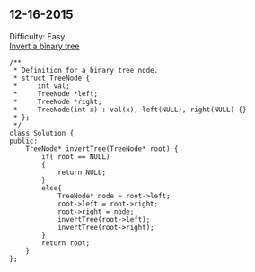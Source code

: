 12-16-2015
-----------------

Difficulty: Easy<br/>
[Invert a binary tree](https://leetcode.com/problems/invert-binary-tree/)

```
/**
 * Definition for a binary tree node.
 * struct TreeNode {
 *     int val;
 *     TreeNode *left;
 *     TreeNode *right;
 *     TreeNode(int x) : val(x), left(NULL), right(NULL) {}
 * };
 */
class Solution {
public:
    TreeNode* invertTree(TreeNode* root) {
        if( root == NULL)
        {
            return NULL;
        }
        else{
            TreeNode* node = root->left;
            root->left = root->right;
            root->right = node;
            invertTree(root->left);
            invertTree(root->right);
        }
        return root;
    }
};
```
